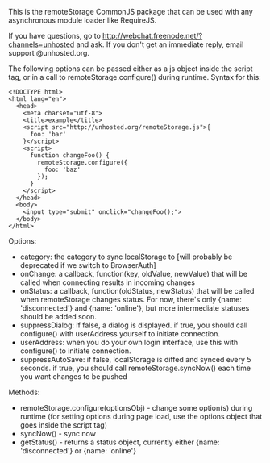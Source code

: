 This is the remoteStorage CommonJS package that can be used with any asynchronous module loader like RequireJS.

If you have questions, go to http://webchat.freenode.net/?channels=unhosted and ask. If you don't get
an immediate reply, email support @unhosted.org.

The following options can be passed either as a js object inside the script tag, or in a call to remoteStorage.configure() during runtime. Syntax for this:

    <!DOCTYPE html>
    <html lang="en">
      <head>
        <meta charset="utf-8">
        <title>example</title>
        <script src="http://unhosted.org/remoteStorage.js">{
          foo: 'bar'
        }</script>
        <script>
          function changeFoo() {
            remoteStorage.configure({
              foo: 'baz'
            });
          }
        </script>
      </head>
      <body>
        <input type="submit" onclick="changeFoo();">
      </body>
    </html>

Options:

* category: the category to sync localStorage to [will probably be deprecated if we switch to BrowserAuth]
* onChange: a callback, function(key, oldValue, newValue) that will be called when connecting results in incoming changes
* onStatus: a callback, function(oldStatus, newStatus) that will be called when remoteStorage changes status. For now, there's only {name: 'disconnected'} and {name: 'online'}, but more intermediate statuses should be added soon.
* suppressDialog: if false, a dialog is displayed. if true, you should call configure() with userAddress yourself to initiate connection.
* userAddress: when you do your own login interface, use this with configure() to initiate connection.
* suppressAutoSave: if false, localStorage is diffed and synced every 5 seconds. if true, you should call remoteStorage.syncNow() each time you want changes to be pushed

Methods:

* remoteStorage.configure(optionsObj) - change some option(s) during runtime (for setting options during page load, use the options object that goes inside the script tag)
* syncNow() - sync now
* getStatus() - returns a status object, currently either {name: 'disconnected'} or {name: 'online'}

